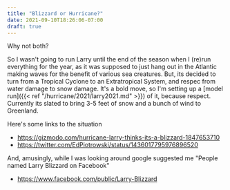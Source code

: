 ```yaml
---
title: "Blizzard or Hurricane?"
date: 2021-09-10T18:26:06-07:00
draft: true
---
```

Why not both?

So I wasn't going to run Larry until the end of the season when I (re)run everything for the year, as it was supposed to just hang out in the Atlantic making waves for the benefit of various sea creatures.  But, its decided to turn from a Tropical Cyclone to an Extratropical System, and respec from water damage to snow damage.  It's a bold move, so I'm setting up a [model run]({{< ref "/hurricane/2021/larry2021.md" >}}) of it, because respect.  Currently its slated to bring 3-5 feet of snow and a bunch of wind to Greenland.

Here's some links to the situation
- https://gizmodo.com/hurricane-larry-thinks-its-a-blizzard-1847653710
- https://twitter.com/EdPiotrowski/status/1436017795976896520

And, amusingly, while I was looking around google suggested me "People named Larry Blizzard on Facebook"
- https://www.facebook.com/public/Larry-Blizzard

